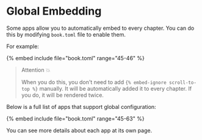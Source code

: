 # Global Embedding

Some apps allow you to automatically embed to every chapter. You can do this by modifying `book.toml` file to enable them.

For example:

{% embed include file="book.toml" range="45-46" %}

> Attention 💥
>
> When you do this, you don't need to add `{% embed-ignore scroll-to-top %}` manually. It will be automatically added it to every chapter. If you do, it will be rendered twice.

Below is a full list of apps that support global configuration:

{% embed include file="book.toml" range="45-63" %}

You can see more details about each app at its own page.
